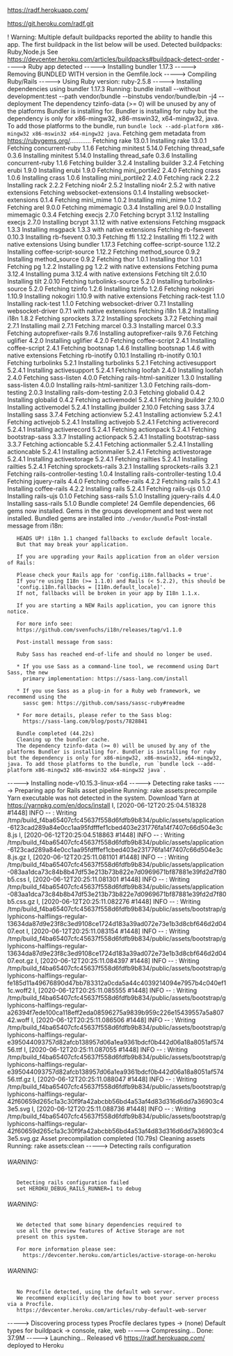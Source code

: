  https://radf.herokuapp.com/

 https://git.heroku.com/radf.git
 
 
 
 
 !     Warning: Multiple default buildpacks reported the ability to handle this app. The first buildpack in the list below will be used.
			Detected buildpacks: Ruby,Node.js
			See https://devcenter.heroku.com/articles/buildpacks#buildpack-detect-order
-----> Ruby app detected
-----> Installing bundler 1.17.3
-----> Removing BUNDLED WITH version in the Gemfile.lock
-----> Compiling Ruby/Rails
-----> Using Ruby version: ruby-2.5.8
-----> Installing dependencies using bundler 1.17.3
       Running: bundle install --without development:test --path vendor/bundle --binstubs vendor/bundle/bin -j4 --deployment
       The dependency tzinfo-data (>= 0) will be unused by any of the platforms Bundler is installing for. Bundler is installing for ruby but the dependency is only for x86-mingw32, x86-mswin32, x64-mingw32, java. To add those platforms to the bundle, run `bundle lock --add-platform x86-mingw32 x86-mswin32 x64-mingw32 java`.
       Fetching gem metadata from https://rubygems.org/............
       Fetching rake 13.0.1
       Installing rake 13.0.1
       Fetching concurrent-ruby 1.1.6
       Fetching minitest 5.14.0
       Fetching thread_safe 0.3.6
       Installing minitest 5.14.0
       Installing thread_safe 0.3.6
       Installing concurrent-ruby 1.1.6
       Fetching builder 3.2.4
       Installing builder 3.2.4
       Fetching erubi 1.9.0
       Installing erubi 1.9.0
       Fetching mini_portile2 2.4.0
       Fetching crass 1.0.6
       Installing crass 1.0.6
       Installing mini_portile2 2.4.0
       Fetching rack 2.2.2
       Installing rack 2.2.2
       Fetching nio4r 2.5.2
       Installing nio4r 2.5.2 with native extensions
       Fetching websocket-extensions 0.1.4
       Installing websocket-extensions 0.1.4
       Fetching mini_mime 1.0.2
       Installing mini_mime 1.0.2
       Fetching arel 9.0.0
       Fetching mimemagic 0.3.4
       Installing arel 9.0.0
       Installing mimemagic 0.3.4
       Fetching execjs 2.7.0
       Fetching bcrypt 3.1.12
       Installing execjs 2.7.0
       Installing bcrypt 3.1.12 with native extensions
       Fetching msgpack 1.3.3
       Installing msgpack 1.3.3 with native extensions
       Fetching rb-fsevent 0.10.3
       Installing rb-fsevent 0.10.3
       Fetching ffi 1.12.2
       Installing ffi 1.12.2 with native extensions
       Using bundler 1.17.3
       Fetching coffee-script-source 1.12.2
       Installing coffee-script-source 1.12.2
       Fetching method_source 0.9.2
       Installing method_source 0.9.2
       Fetching thor 1.0.1
       Installing thor 1.0.1
       Fetching pg 1.2.2
       Installing pg 1.2.2 with native extensions
       Fetching puma 3.12.4
       Installing puma 3.12.4 with native extensions
       Fetching tilt 2.0.10
       Installing tilt 2.0.10
       Fetching turbolinks-source 5.2.0
       Installing turbolinks-source 5.2.0
       Fetching tzinfo 1.2.6
       Installing tzinfo 1.2.6
       Fetching nokogiri 1.10.9
       Installing nokogiri 1.10.9 with native extensions
       Fetching rack-test 1.1.0
       Installing rack-test 1.1.0
       Fetching websocket-driver 0.7.1
       Installing websocket-driver 0.7.1 with native extensions
       Fetching i18n 1.8.2
       Installing i18n 1.8.2
       Fetching sprockets 3.7.2
       Installing sprockets 3.7.2
       Fetching mail 2.7.1
       Installing mail 2.7.1
       Fetching marcel 0.3.3
       Installing marcel 0.3.3
       Fetching autoprefixer-rails 9.7.6
       Installing autoprefixer-rails 9.7.6
       Fetching uglifier 4.2.0
       Installing uglifier 4.2.0
       Fetching coffee-script 2.4.1
       Installing coffee-script 2.4.1
       Fetching bootsnap 1.4.6
       Installing bootsnap 1.4.6 with native extensions
       Fetching rb-inotify 0.10.1
       Installing rb-inotify 0.10.1
       Fetching turbolinks 5.2.1
       Installing turbolinks 5.2.1
       Fetching activesupport 5.2.4.1
       Installing activesupport 5.2.4.1
       Fetching loofah 2.4.0
       Installing loofah 2.4.0
       Fetching sass-listen 4.0.0
       Fetching rails-html-sanitizer 1.3.0
       Installing sass-listen 4.0.0
       Installing rails-html-sanitizer 1.3.0
       Fetching rails-dom-testing 2.0.3
       Installing rails-dom-testing 2.0.3
       Fetching globalid 0.4.2
       Installing globalid 0.4.2
       Fetching activemodel 5.2.4.1
       Fetching jbuilder 2.10.0
       Installing activemodel 5.2.4.1
       Installing jbuilder 2.10.0
       Fetching sass 3.7.4
       Installing sass 3.7.4
       Fetching actionview 5.2.4.1
       Installing actionview 5.2.4.1
       Fetching activejob 5.2.4.1
       Installing activejob 5.2.4.1
       Fetching activerecord 5.2.4.1
       Installing activerecord 5.2.4.1
       Fetching actionpack 5.2.4.1
       Fetching bootstrap-sass 3.3.7
       Installing actionpack 5.2.4.1
       Installing bootstrap-sass 3.3.7
       Fetching actioncable 5.2.4.1
       Fetching actionmailer 5.2.4.1
       Installing actioncable 5.2.4.1
       Installing actionmailer 5.2.4.1
       Fetching activestorage 5.2.4.1
       Installing activestorage 5.2.4.1
       Fetching railties 5.2.4.1
       Installing railties 5.2.4.1
       Fetching sprockets-rails 3.2.1
       Installing sprockets-rails 3.2.1
       Fetching rails-controller-testing 1.0.4
       Installing rails-controller-testing 1.0.4
       Fetching jquery-rails 4.4.0
       Fetching coffee-rails 4.2.2
       Fetching rails 5.2.4.1
       Installing coffee-rails 4.2.2
       Installing rails 5.2.4.1
       Fetching rails-ujs 0.1.0
       Installing rails-ujs 0.1.0
       Fetching sass-rails 5.1.0
       Installing jquery-rails 4.4.0
       Installing sass-rails 5.1.0
       Bundle complete! 24 Gemfile dependencies, 66 gems now installed.
       Gems in the groups development and test were not installed.
       Bundled gems are installed into `./vendor/bundle`
       Post-install message from i18n:
       
       HEADS UP! i18n 1.1 changed fallbacks to exclude default locale.
       But that may break your application.
       
       If you are upgrading your Rails application from an older version of Rails:
       
       Please check your Rails app for 'config.i18n.fallbacks = true'.
       If you're using I18n (>= 1.1.0) and Rails (< 5.2.2), this should be
       'config.i18n.fallbacks = [I18n.default_locale]'.
       If not, fallbacks will be broken in your app by I18n 1.1.x.
       
       If you are starting a NEW Rails application, you can ignore this notice.
       
       For more info see:
       https://github.com/svenfuchs/i18n/releases/tag/v1.1.0
       
       Post-install message from sass:
       
       Ruby Sass has reached end-of-life and should no longer be used.
       
       * If you use Sass as a command-line tool, we recommend using Dart Sass, the new
         primary implementation: https://sass-lang.com/install
       
       * If you use Sass as a plug-in for a Ruby web framework, we recommend using the
         sassc gem: https://github.com/sass/sassc-ruby#readme
       
       * For more details, please refer to the Sass blog:
         https://sass-lang.com/blog/posts/7828841
       
       Bundle completed (44.22s)
       Cleaning up the bundler cache.
       The dependency tzinfo-data (>= 0) will be unused by any of the platforms Bundler is installing for. Bundler is installing for ruby but the dependency is only for x86-mingw32, x86-mswin32, x64-mingw32, java. To add those platforms to the bundle, run `bundle lock --add-platform x86-mingw32 x86-mswin32 x64-mingw32 java`.
-----> Installing node-v10.15.3-linux-x64
-----> Detecting rake tasks
-----> Preparing app for Rails asset pipeline
       Running: rake assets:precompile
       Yarn executable was not detected in the system.
       Download Yarn at https://yarnpkg.com/en/docs/install
       I, [2020-06-12T20:25:04.518328 #1448]  INFO -- : Writing /tmp/build_f4ba65407cfc45637f558d6fdfb9b834/public/assets/application-6123cad289a84e0cc1aa95fdfffef1cbed403e231776fa14f7407c66d504e3c8.js
       I, [2020-06-12T20:25:04.518863 #1448]  INFO -- : Writing /tmp/build_f4ba65407cfc45637f558d6fdfb9b834/public/assets/application-6123cad289a84e0cc1aa95fdfffef1cbed403e231776fa14f7407c66d504e3c8.js.gz
       I, [2020-06-12T20:25:11.081101 #1448]  INFO -- : Writing /tmp/build_f4ba65407cfc45637f558d6fdfb9b834/public/assets/application-083aa1dca73c84b8b47df53e213b73b822e7d0969671bf87881e39fd2d7f80b5.css
       I, [2020-06-12T20:25:11.081301 #1448]  INFO -- : Writing /tmp/build_f4ba65407cfc45637f558d6fdfb9b834/public/assets/application-083aa1dca73c84b8b47df53e213b73b822e7d0969671bf87881e39fd2d7f80b5.css.gz
       I, [2020-06-12T20:25:11.082276 #1448]  INFO -- : Writing /tmp/build_f4ba65407cfc45637f558d6fdfb9b834/public/assets/bootstrap/glyphicons-halflings-regular-13634da87d9e23f8c3ed9108ce1724d183a39ad072e73e1b3d8cbf646d2d0407.eot
       I, [2020-06-12T20:25:11.083154 #1448]  INFO -- : Writing /tmp/build_f4ba65407cfc45637f558d6fdfb9b834/public/assets/bootstrap/glyphicons-halflings-regular-13634da87d9e23f8c3ed9108ce1724d183a39ad072e73e1b3d8cbf646d2d0407.eot.gz
       I, [2020-06-12T20:25:11.084397 #1448]  INFO -- : Writing /tmp/build_f4ba65407cfc45637f558d6fdfb9b834/public/assets/bootstrap/glyphicons-halflings-regular-fe185d11a49676890d47bb783312a0cda5a44c4039214094e7957b4c040ef11c.woff2
       I, [2020-06-12T20:25:11.085555 #1448]  INFO -- : Writing /tmp/build_f4ba65407cfc45637f558d6fdfb9b834/public/assets/bootstrap/glyphicons-halflings-regular-a26394f7ede100ca118eff2eda08596275a9839b959c226e15439557a5a80742.woff
       I, [2020-06-12T20:25:11.086506 #1448]  INFO -- : Writing /tmp/build_f4ba65407cfc45637f558d6fdfb9b834/public/assets/bootstrap/glyphicons-halflings-regular-e395044093757d82afcb138957d06a1ea9361bdcf0b442d06a18a8051af57456.ttf
       I, [2020-06-12T20:25:11.087055 #1448]  INFO -- : Writing /tmp/build_f4ba65407cfc45637f558d6fdfb9b834/public/assets/bootstrap/glyphicons-halflings-regular-e395044093757d82afcb138957d06a1ea9361bdcf0b442d06a18a8051af57456.ttf.gz
       I, [2020-06-12T20:25:11.088047 #1448]  INFO -- : Writing /tmp/build_f4ba65407cfc45637f558d6fdfb9b834/public/assets/bootstrap/glyphicons-halflings-regular-42f60659d265c1a3c30f9fa42abcbb56bd4a53af4d83d316d6dd7a36903c43e5.svg
       I, [2020-06-12T20:25:11.088736 #1448]  INFO -- : Writing /tmp/build_f4ba65407cfc45637f558d6fdfb9b834/public/assets/bootstrap/glyphicons-halflings-regular-42f60659d265c1a3c30f9fa42abcbb56bd4a53af4d83d316d6dd7a36903c43e5.svg.gz
       Asset precompilation completed (10.79s)
       Cleaning assets
       Running: rake assets:clean
-----> Detecting rails configuration
###### WARNING:
       Detecting rails configuration failed
       set HEROKU_DEBUG_RAILS_RUNNER=1 to debug
###### WARNING:
       We detected that some binary dependencies required to
       use all the preview features of Active Storage are not
       present on this system.
       
       For more information please see:
         https://devcenter.heroku.com/articles/active-storage-on-heroku
       
###### WARNING:
       No Procfile detected, using the default web server.
       We recommend explicitly declaring how to boot your server process via a Procfile.
       https://devcenter.heroku.com/articles/ruby-default-web-server
-----> Discovering process types
       Procfile declares types     -> (none)
       Default types for buildpack -> console, rake, web
-----> Compressing...
       Done: 37.9M
-----> Launching...
       Released v6
       https://radf.herokuapp.com/ deployed to Heroku